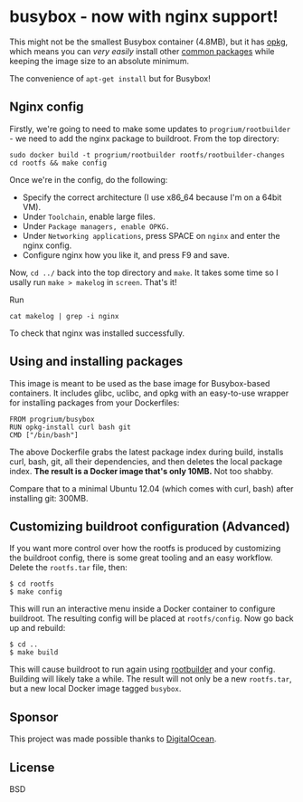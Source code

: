 # busybox - now with nginx support!

This might not be the smallest Busybox container (4.8MB), but it has [opkg](http://wiki.openwrt.org/doc/techref/opkg), which means you can *very easily* install other [common packages](http://downloads.openwrt.org/snapshots/trunk/x86_64/packages/) while keeping the image size to an absolute minimum.

The convenience of `apt-get install` but for Busybox!

## Nginx config

Firstly, we're going to need to make some updates to `progrium/rootbuilder` - we need to add the nginx package to buildroot. From the top directory:

    sudo docker build -t progrium/rootbuilder rootfs/rootbuilder-changes
    cd rootfs && make config

Once we're in the config, do the following: 
* Specify the correct architecture (I use x86_64 because I'm on a 64bit VM).
* Under `Toolchain`, enable large files.
* Under `Package managers, enable OPKG.`
* Under `Networking applications`, press SPACE on `nginx` and enter the nginx config.
* Configure nginx how you like it, and press F9 and save.

Now, `cd ../` back into the top directory and `make`. It takes some time so I usally run `make > makelog` in `screen`.
That's it!

Run

    cat makelog | grep -i nginx

To check that nginx was installed successfully.

## Using and installing packages

This image is meant to be used as the base image for Busybox-based containers. It includes glibc, uclibc, and opkg with an easy-to-use wrapper for installing packages from your Dockerfiles:

	FROM progrium/busybox
	RUN opkg-install curl bash git
	CMD ["/bin/bash"]

The above Dockerfile grabs the latest package index during build, installs curl, bash, git, all their dependencies, and then deletes the local package index. **The result is a Docker image that's only 10MB.** Not too shabby.

Compare that to a minimal Ubuntu 12.04 (which comes with curl, bash) after installing git: 300MB. 

## Customizing buildroot configuration (Advanced)

If you want more control over how the rootfs is produced by customizing the buildroot config, there is some great tooling and an easy workflow. Delete the `rootfs.tar` file, then:

	$ cd rootfs
	$ make config

This will run an interactive menu inside a Docker container to configure buildroot. The resulting config will be placed at `rootfs/config`. Now go back up and rebuild:

	$ cd ..
	$ make build

This will cause buildroot to run again using [rootbuilder](https://github.com/progrium/rootbuilder) and your config. Building will likely take a while. The result will not only be a new `rootfs.tar`, but a new local Docker image tagged `busybox`. 

## Sponsor

This project was made possible thanks to [DigitalOcean](http://digitalocean.com).

## License

BSD

